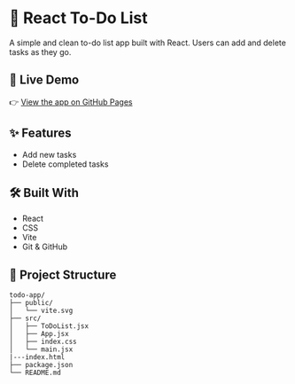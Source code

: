 # 📝 React To-Do List

A simple and clean to-do list app built with React. Users can add and delete tasks as they go.

## 🚀 Live Demo

👉 [View the app on GitHub Pages](https://ardi-koding.github.io/react-to-do-list/)

## ✨ Features

-   Add new tasks
-   Delete completed tasks

## 🛠️ Built With

-   React
-   CSS
-   Vite
-   Git & GitHub

## 📁 Project Structure

```text
todo-app/
├── public/
│   └── vite.svg
├── src/
│   ├── ToDoList.jsx
│   ├── App.jsx
│   ├── index.css
│   └── main.jsx
|---index.html
├── package.json
└── README.md
```
